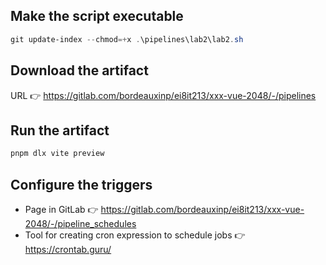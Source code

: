 ## Make the script executable

```powershell
git update-index --chmod=+x .\pipelines\lab2\lab2.sh
```

## Download the artifact

URL 👉 https://gitlab.com/bordeauxinp/ei8it213/xxx-vue-2048/-/pipelines

## Run the artifact

```bash
pnpm dlx vite preview
```

## Configure the triggers

- Page in GitLab 👉 https://gitlab.com/bordeauxinp/ei8it213/xxx-vue-2048/-/pipeline_schedules
- Tool for creating cron expression to schedule jobs 👉 https://crontab.guru/